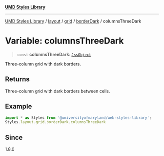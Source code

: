 [**UMD Styles Library**](../../../../../../README.md)

***

[UMD Styles Library](../../../../../../README.md) / [layout](../../../../../README.md) / [grid](../../../README.md) / [borderDark](../README.md) / columnsThreeDark

# Variable: columnsThreeDark

> `const` **columnsThreeDark**: [`JssObject`](../../../../../../utilities/namespaces/transform/type-aliases/JssObject.md)

Three-column grid with dark borders.

## Returns

Three-column grid with dark borders between cells.

## Example

```typescript
import * as Styles from '@universityofmaryland/web-styles-library';
Styles.layout.grid.borderDark.columnsThreeDark
```

## Since

1.8.0
